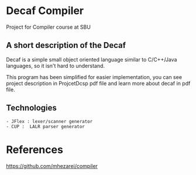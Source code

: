 # Decaf Compiler
Project for Compiler course at SBU

## A short description of the Decaf
Decaf is a simple small object oriented language similar to C/C++/Java languages, so it isn't hard to understand. 

This program has been simplified for easier implementation, you can see project description in ProjcetDcsp pdf file and learn more about decaf in pdf file.

## Technologies
```
- JFlex : lexer/scanner generator
- CUP :  LALR parser generator
```

# References
https://github.com/mhezarei/compiler